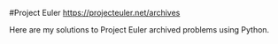 #Project Euler
https://projecteuler.net/archives

Here are my solutions to Project Euler archived problems using Python.
